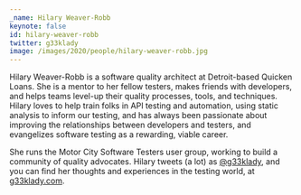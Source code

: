 ```yaml
---
_name: Hilary Weaver-Robb
keynote: false
id: hilary-weaver-robb
twitter: g33klady
image: /images/2020/people/hilary-weaver-robb.jpg
---
```

Hilary Weaver-Robb is a software quality architect at Detroit-based Quicken Loans. She is a mentor to her fellow testers, makes friends with developers, and helps teams level-up their quality processes, tools, and techniques. Hilary loves to help train folks in API testing and automation, using static analysis to inform our testing, and has always been passionate about improving the relationships between developers and testers, and evangelizes software testing as a rewarding, viable career.

She runs the Motor City Software Testers user group, working to build a community of quality advocates. Hilary tweets (a lot) as [@g33klady](https://twitter.com/g33klady), and you can find her thoughts and experiences in the testing world, at [g33klady.com](https://g33klady.com/).